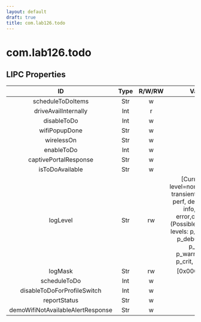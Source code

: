 ```yaml
---
layout: default
draft: true
title: com.lab126.todo
---
```


# com.lab126.todo

## LIPC Properties

| ID                                | Type | R/W/RW | Value                                                                                                                                                                                                     | Description |
|:---------------------------------:|:----:|:------:|:---------------------------------------------------------------------------------------------------------------------------------------------------------------------------------------------------------:|:-----------:|
| scheduleToDoItems                 | Str  | w      |                                                                                                                                                                                                           | TODO        |
| driveAvailInternally              | Int  | r      | [1]                                                                                                                                                                                                       | TODO        |
| disableToDo                       | Int  | w      |                                                                                                                                                                                                           | TODO        |
| wifiPopupDone                     | Str  | w      |                                                                                                                                                                                                           | TODO        |
| wirelessOn                        | Str  | w      |                                                                                                                                                                                                           | TODO        |
| enableToDo                        | Int  | w      |                                                                                                                                                                                                           | TODO        |
| captivePortalResponse             | Str  | w      |                                                                                                                                                                                                           | TODO        |
| isToDoAvailable                   | Str  | w      |                                                                                                                                                                                                           | TODO        |
| logLevel                          | Str  | rw     | [Current log level=none(Possible transient levels: all, perf, debug[9-0], info, warn, error,crit, none)(Possible persistent levels: p_all, p_perf, p_debug[0-9], p_info, p_warn,p_error, p_crit, p_none)] | TODO        |
| logMask                           | Str  | rw     | [0x00000000]                                                                                                                                                                                              | TODO        |
| scheduleToDo                      | Int  | w      |                                                                                                                                                                                                           | TODO        |
| disableToDoForProfileSwitch       | Int  | w      |                                                                                                                                                                                                           | TODO        |
| reportStatus                      | Str  | w      |                                                                                                                                                                                                           | TODO        |
| demoWifiNotAvailableAlertResponse | Str  | w      |                                                                                                                                                                                                           | TODO        |
